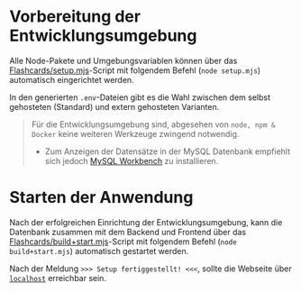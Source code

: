 # Vorbereitung der Entwicklungsumgebung
Alle Node-Pakete und Umgebungsvariablen können über das [Flashcards/setup.mjs](https://github.com/mohid-1311/Flashcards/blob/main/setup.mjs)-Script mit folgendem Befehl (`node setup.mjs`) automatisch eingerichtet werden.

In den generierten `.env`-Dateien gibt es die Wahl zwischen dem selbst gehosteten (Standard) und extern gehosteten Varianten.

> Für die Entwicklungsumgebung sind, abgesehen von `node, npm & Docker` keine weiteren Werkzeuge zwingend notwendig.
> - Zum Anzeigen der Datensätze in der MySQL Datenbank empfiehlt sich jedoch [MySQL Workbench](https://dev.mysql.com/downloads/workbench/) zu installieren.

# Starten der Anwendung
Nach der erfolgreichen Einrichtung der Entwicklungsumgebung, kann die Datenbank zusammen mit dem Backend und Frontend über das [Flashcards/build+start.mjs](https://github.com/mohid-1311/Flashcards/blob/main/build%2Bstart.mjs)-Script mit folgendem Befehl (`node build+start.mjs`) automatisch gestartet werden.

Nach der Meldung `>>> Setup fertiggestellt! <<<`, sollte die Webseite über [`localhost`](http://localhost:80) erreichbar sein.